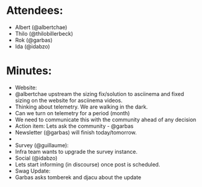 # Attendees:
- Albert (@albertchae)
- Thilo (@thilobillerbeck)
- Rok (@garbas)
- Ida (@idabzo)
# Minutes:
- Website:
- @albertchae upstream the sizing fix/solution to asciinema and fixed sizing on the website for asciinema videos.
- Thinking about telemetry. We are walking in the dark.
- Can we turn on telemetry for a period (month)
- We need to communicate this with the community ahead of any decision
- Action item: Lets ask the community \- @garbas
- Newsletter (@garbas) will finish today/tomorrow.
-
- Survey (@guillaume):
- Infra team wants to upgrade the survey instance.
- Social (@idabzo)
- Lets start informing (in discourse) once post is scheduled.
- Swag Update:
- Garbas asks tomberek and djacu about the update